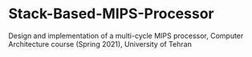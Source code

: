 # Stack-Based-MIPS-Processor
Design and implementation of a multi-cycle MIPS processor, Computer Architecture course (Spring 2021), University of Tehran

